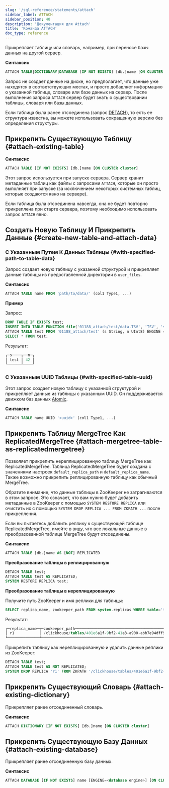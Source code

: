 ```yaml
---
slug: '/sql-reference/statements/attach'
sidebar_label: ATTACH
sidebar_position: 40
description: 'Документация для Attach'
title: 'Команда ATTACH'
doc_type: reference
---
```

Прикрепляет таблицу или словарь, например, при переносе базы данных на другой сервер.

**Синтаксис**

```sql
ATTACH TABLE|DICTIONARY|DATABASE [IF NOT EXISTS] [db.]name [ON CLUSTER cluster] ...
```

Запрос не создает данные на диске, но предполагает, что данные уже находятся в соответствующих местах, и просто добавляет информацию о указанной таблице, словаре или базе данных на сервер. После выполнения запроса `ATTACH` сервер будет знать о существовании таблицы, словаря или базы данных.

Если таблица была ранее отсоединена (запрос [DETACH](../../sql-reference/statements/detach.md)), то есть ее структура известна, вы можете использовать сокращенную версию без определения структуры.

## Прикрепить Существующую Таблицу {#attach-existing-table}

**Синтаксис**

```sql
ATTACH TABLE [IF NOT EXISTS] [db.]name [ON CLUSTER cluster]
```

Этот запрос используется при запуске сервера. Сервер хранит метаданные таблиц как файлы с запросами `ATTACH`, которые он просто выполняет при запуске (за исключением некоторых системных таблиц, которые создаются явно на сервере).

Если таблица была отсоединена навсегда, она не будет повторно прикреплена при старте сервера, поэтому необходимо использовать запрос `ATTACH` явно.

## Создать Новую Таблицу И Прикрепить Данные {#create-new-table-and-attach-data}

### С Указанным Путем К Данных Таблицы {#with-specified-path-to-table-data}

Запрос создает новую таблицу с указанной структурой и прикрепляет данные таблицы из предоставленной директории в `user_files`.

**Синтаксис**

```sql
ATTACH TABLE name FROM 'path/to/data/' (col1 Type1, ...)
```

**Пример**

Запрос:

```sql
DROP TABLE IF EXISTS test;
INSERT INTO TABLE FUNCTION file('01188_attach/test/data.TSV', 'TSV', 's String, n UInt8') VALUES ('test', 42);
ATTACH TABLE test FROM '01188_attach/test' (s String, n UInt8) ENGINE = File(TSV);
SELECT * FROM test;
```
Результат:

```sql
┌─s────┬──n─┐
│ test │ 42 │
└──────┴────┘
```

### С Указанным UUID Таблицы {#with-specified-table-uuid}

Этот запрос создает новую таблицу с указанной структурой и прикрепляет данные из таблицы с указанным UUID.
Он поддерживается движком баз данных [Atomic](../../engines/database-engines/atomic.md).

**Синтаксис**

```sql
ATTACH TABLE name UUID '<uuid>' (col1 Type1, ...)
```

## Прикрепить Таблицу MergeTree Как ReplicatedMergeTree {#attach-mergetree-table-as-replicatedmergetree}

Позволяет прикрепить нереплицированную таблицу MergeTree как ReplicatedMergeTree. Таблица ReplicatedMergeTree будет создана с значениями настроек `default_replica_path` и `default_replica_name`. Также возможно прикрепить реплицированную таблицу как обычный MergeTree.

Обратите внимание, что данные таблицы в ZooKeeper не затрагиваются в этом запросе. Это означает, что вам нужно будет добавить метаданные в ZooKeeper с помощью `SYSTEM RESTORE REPLICA` или очистить их с помощью `SYSTEM DROP REPLICA ... FROM ZKPATH ...` после прикрепления.

Если вы пытаетесь добавить реплику к существующей таблице ReplicatedMergeTree, имейте в виду, что все локальные данные в преобразованной таблице MergeTree будут отсоединены.

**Синтаксис**

```sql
ATTACH TABLE [db.]name AS [NOT] REPLICATED
```

**Преобразование таблицы в реплицированную**

```sql
DETACH TABLE test;
ATTACH TABLE test AS REPLICATED;
SYSTEM RESTORE REPLICA test;
```

**Преобразование таблицы в нереплицированную**

Получите путь ZooKeeper и имя реплики для таблицы:

```sql
SELECT replica_name, zookeeper_path FROM system.replicas WHERE table='test';
```
Результат:
```sql
┌─replica_name─┬─zookeeper_path─────────────────────────────────────────────┐
│ r1           │ /clickhouse/tables/401e6a1f-9bf2-41a3-a900-abb7e94dff98/s1 │
└──────────────┴────────────────────────────────────────────────────────────┘
```
Прикрепить таблицу как нереплицированную и удалить данные реплики из ZooKeeper:
```sql
DETACH TABLE test;
ATTACH TABLE test AS NOT REPLICATED;
SYSTEM DROP REPLICA 'r1' FROM ZKPATH '/clickhouse/tables/401e6a1f-9bf2-41a3-a900-abb7e94dff98/s1';
```

## Прикрепить Существующий Словарь {#attach-existing-dictionary}

Прикрепляет ранее отсоединенный словарь.

**Синтаксис**

```sql
ATTACH DICTIONARY [IF NOT EXISTS] [db.]name [ON CLUSTER cluster]
```

## Прикрепить Существующую Базу Данных {#attach-existing-database}

Прикрепляет ранее отсоединенную базу данных.

**Синтаксис**

```sql
ATTACH DATABASE [IF NOT EXISTS] name [ENGINE=<database engine>] [ON CLUSTER cluster]
```